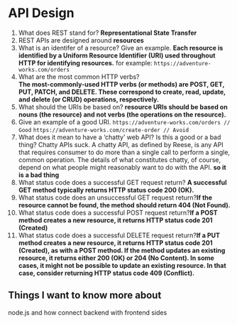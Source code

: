# API Design

1. What does REST stand for? **Representational State Transfer**
2. REST APIs are designed around **resources**
3. What is an identifer of a resource? Give an example.
**Each resource is identified by a Uniform Resource Identifier (URI) used throughout HTTP for identifying resources.** for example: `https://adventure-works.com/orders`
4. What are the most common HTTP verbs?  
**The most-commonly-used HTTP verbs (or methods) are POST, GET, PUT, PATCH, and DELETE. These correspond to create, read, update, and delete (or CRUD) operations, respectively.**
5. What should the URIs be based on? **resource URIs should be based on nouns (the resource) and not verbs (the operations on the resource).**
6. Give an example of a good URI.
   `https://adventure-works.com/orders // Good`
   `https://adventure-works.com/create-order // Avoid`
7. What does it mean to have a ‘chatty’ web API? Is this a good or a bad thing?
   Chatty APIs suck. A chatty API, as defined by Reese, is any API that requires consumer to do more than a single call to perform a single, common operation. The details of what constitutes chatty, of course, depend on what people might reasonably want to do with the API. **so it is a bad thing**
8. What status code does a successful GET request return? **A successful GET method typically returns HTTP status code 200 (OK).**
9. What status code does an unsuccessful GET request return?**If the resource cannot be found, the method should return 404 (Not Found).**
10. What status code does a successful POST request return?**If a POST method creates a new resource, it returns HTTP status code 201 (Created)**
11. What status code does a successful DELETE request return?**If a PUT method creates a new resource, it returns HTTP status code 201 (Created), as with a POST method. If the method updates an existing resource, it returns either 200 (OK) or 204 (No Content). In some cases, it might not be possible to update an existing resource. In that case, consider returning HTTP status code 409 (Conflict).**

## Things I want to know more about

node.js and how connect backend with frontend sides
